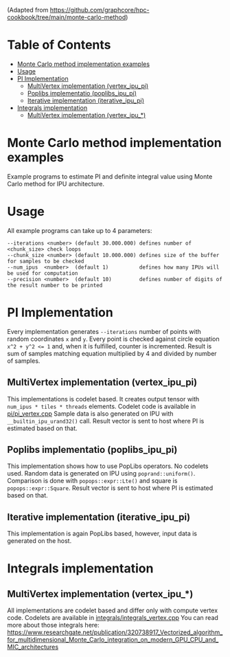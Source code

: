 (Adapted from https://github.com/graphcore/hpc-cookbook/tree/main/monte-carlo-method)

Table of Contents
=================

* [Monte Carlo method implementation examples](#monte-carlo-method-implementation-examples)
* [Usage](#usage)
* [PI Implementation](#pi-implementation)
   * [MultiVertex implementation (vertex_ipu_pi)](#multivertex-implementation-vertex_ipu_pi)
   * [Poplibs implementatio (poplibs_ipu_pi)](#poplibs-implementatio-poplibs_ipu_pi)
   * [Iterative implementation (iterative_ipu_pi)](#iterative-implementation-iterative_ipu_pi)
* [Integrals implementation](#integrals-implementation)
   * [MultiVertex implementation (vertex_ipu_*)](#multivertex-implementation-vertex_ipu_)

# Monte Carlo method implementation examples

Example programs to estimate PI and definite integral value using Monte Carlo method
for IPU architecture.

# Usage

All example programs can take up to 4 parameters:
```
--iterations <number> (default 30.000.000) defines number of <chunk_size> check loops
--chunk_size <number> (default 10.000.000) defines size of the buffer for samples to be checked
--num_ipus  <number>  (default 1)          defines how many IPUs will be used for computation
--precision <number>  (default 10)         defines number of digits of the result number to be printed
```

# PI Implementation

Every implementation generates `--iterations` number of points with random coordinates `x` and `y`.
Every point is checked against circle equation `x^2 + y^2 <= 1` and, when it is fulfilled, counter is incremented.
Result is sum of samples matching equation multiplied by 4 and divided by number of samples.

## MultiVertex implementation (vertex_ipu_pi)

This implementations is codelet based. It creates output tensor with `num_ipus * tiles * threads` elements.
Codelet code is available in [pi/pi_vertex.cpp](pi/pi_vertex.cpp)
Sample data is also generated on IPU with `__builtin_ipu_urand32()` call.
Result vector is sent to host where PI is estimated based on that.

## Poplibs implementatio (poplibs_ipu_pi)

This implementation shows how to use PopLibs operators. No codelets used.
Random data is generated on IPU using `poprand::uniform()`. Comparison is done with
`popops::expr::Lte()` and square is `popops::expr::Square`.
Result vector is sent to host where PI is estimated based on that.

## Iterative implementation (iterative_ipu_pi)

This implementation is again PopLibs based, however, input data is generated on the host.

# Integrals implementation

## MultiVertex implementation (vertex_ipu_*)

All implementations are codelet based and differ only with compute vertex code.
Codelets are available in [integrals/integrals_vertex.cpp](integrals/integrals_vertex.cpp)
You can read more about those integrals here:
https://www.researchgate.net/publication/320738917_Vectorized_algorithm_for_multidimensional_Monte_Carlo_integration_on_modern_GPU_CPU_and_MIC_architectures

